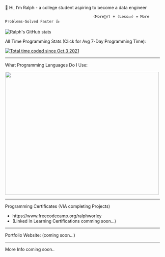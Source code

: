 👋 Hi, I’m Ralph - a college student aspiring to become a data engineer
                                               
                                               
                                            (More👷‍♂️) + (Less💤) = More Problems-Solved Faster 👍
                                                     
![Ralph's GitHub stats](https://github-readme-stats.vercel.app/api?username=2EZ-Yo&show_icons=true&theme=dark)

<p>All Time Programming Stats (Click for Avg 7-Day Programming Time):</p><a href="https://wakatime.com/@9428bc72-cd7a-4776-a29e-a6bd77d54e3c"><img src="https://wakatime.com/badge/user/9428bc72-cd7a-4776-a29e-a6bd77d54e3c.svg" alt="Total time coded since Oct 3 2021" /></a>

<hr>

<p>What Programming Languages Do I Use:</p>

<a href="https://wakatime.com"><img src="https://wakatime.com/share/@9428bc72-cd7a-4776-a29e-a6bd77d54e3c/580e4ca3-4a8e-4e36-b5bb-ee161c8019c3.png" style="height: 400px; width: 500px;"/></a>

<hr>

<p>Programming Certificates (VIA completing Projects)</p>
<ul>
  <li>https://www.freecodecamp.org/ralphworley</li>
  
  <li>(Linked In Learning Certifications comming soon...)</li>
</ul>

<hr>

<p>Portfolio Website: (coming soon...)</p>

<hr>

<p>More Info coming soon..</p>
